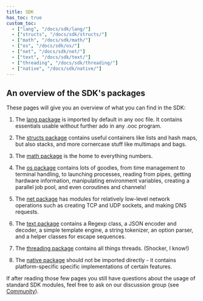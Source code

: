 ```yaml
---
title: SDK
has_toc: true
custom_toc:
  - ["lang", "/docs/sdk/lang/"]
  - ["structs", "/docs/sdk/structs/"]
  - ["math", "/docs/sdk/math/"]
  - ["os", "/docs/sdk/os/"]
  - ["net", "/docs/sdk/net/"]
  - ["text", "/docs/sdk/text/"]
  - ["threading", "/docs/sdk/threading/"]
  - ["native", "/docs/sdk/native/"]
---
```


## An overview of the SDK's packages

These pages will give you an overview of what you can find in the SDK:

 1. The [lang package](/docs/sdk/lang/) is imported by default in any ooc file.
    It contains essentials usable without further ado in any .ooc program.

 2. The [structs package](/docs/sdk/struct/) contains useful containers like
    lists and hash maps, but also stacks, and more cornercase stuff like
    multimaps and bags.

 3. The [math package](/docs/sdk/math/) is the home to everything numbers.

 4. The [os package](/docs/sdk/os/) contains lots of goodies, from time
    management to terminal handling, to launching processes, reading from
    pipes, getting hardware information, manipulating environment variables,
    creating a parallel job pool, and even coroutines and channels!

 5. The [net package](/docs/sdk/net/) has modules for relatively low-level
    network operations such as creating TCP and UDP sockets, and making DNS
    requests.

 6. The [text package](/docs/sdk/text/) contains a Regexp class, a JSON encoder
    and decoder, a simple template engine, a string tokenizer, an option
    parser, and a helper classes for escape sequences.

 7. The [threading package](/docs/sdk/threading/) contains all things threads.
    (Shocker, I know!)

 8. The [native package](/docs/sdk/native/) should not be imported directly -
    it contains platform-specific specific implementations of certain features.

If after reading those few pages you still have questions about the usage of
standard SDK modules, feel free to ask on our discussion group (see
[Community](/community)).


